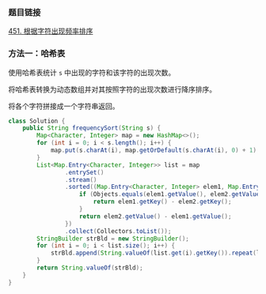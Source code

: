 ### 题目链接
[451. 根据字符出现频率排序](https://leetcode.cn/problems/sort-characters-by-frequency)

### 方法一：哈希表
使用哈希表统计 `s` 中出现的字符和该字符的出现次数。

将哈希表转换为动态数组并对其按照字符的出现次数进行降序排序。

将各个字符拼接成一个字符串返回。

```Java
class Solution {
    public String frequencySort(String s) {
        Map<Character, Integer> map = new HashMap<>();
        for (int i = 0; i < s.length(); i++) {
            map.put(s.charAt(i), map.getOrDefault(s.charAt(i), 0) + 1);
        }
        List<Map.Entry<Character, Integer>> list = map
                .entrySet()
                .stream()
                .sorted((Map.Entry<Character, Integer> elem1, Map.Entry<Character, Integer> elem2)->{
                    if (Objects.equals(elem1.getValue(), elem2.getValue()) == true) {
                        return elem1.getKey() - elem2.getKey();
                    }
                    return elem2.getValue() - elem1.getValue();
                })
                .collect(Collectors.toList());
        StringBuilder strBld = new StringBuilder();
        for (int i = 0; i < list.size(); i++) {
            strBld.append(String.valueOf(list.get(i).getKey()).repeat(list.get(i).getValue()));
        }
        return String.valueOf(strBld);
    }
}
```